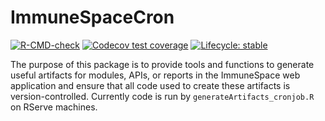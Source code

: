 # ImmuneSpaceCron

<!-- badges: start -->
[![R-CMD-check](https://github.com/RGLab/ImmuneSpaceCron/workflows/R-CMD-check/badge.svg)](https://github.com/RGLab/ImmuneSpaceCron/actions)
[![Codecov test coverage](https://codecov.io/gh/RGLab/ImmuneSpaceCron/branch/main/graph/badge.svg)](https://codecov.io/gh/RGLab/ImmuneSpaceCron?branch=main)
[![Lifecycle: stable](https://img.shields.io/badge/lifecycle-stable-brightgreen.svg)](https://www.tidyverse.org/lifecycle/#stable)
<!-- badges: end -->

The purpose of this package is to provide tools and functions to generate useful artifacts for modules, APIs, or reports in the ImmuneSpace web application and ensure that all code used to create these artifacts is version-controlled. Currently code is run by `generateArtifacts_cronjob.R` on RServe machines.

